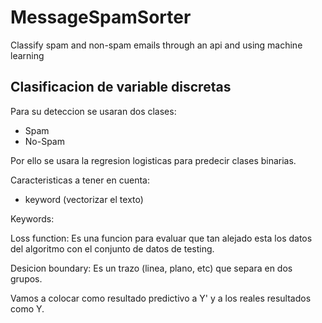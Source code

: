 # MessageSpamSorter
Classify spam and non-spam emails through an api and using machine learning

## Clasificacion de variable discretas
Para su deteccion se usaran dos clases:
- Spam 
- No-Spam

Por ello se usara la regresion logisticas para predecir clases binarias.

Caracteristicas a tener en cuenta:
- keyword (vectorizar el texto)


Keywords:

Loss function: Es una funcion para evaluar que tan alejado esta los datos del algoritmo con el conjunto de datos de testing.

Desicion boundary: Es un trazo (linea, plano, etc) que separa en dos grupos.

Vamos a colocar como resultado predictivo a Y' y a los reales resultados como Y. 

